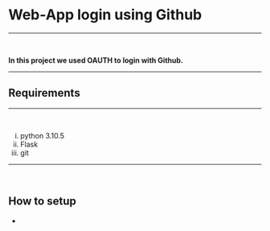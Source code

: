 <h1>Web-App login using Github</h1>
<hr>
<br>
<p><b>In this project we used OAUTH to login with Github.</b></p>
<hr>
<h2>Requirements</h2>
<hr>
<br>
<p>
  <ol type ="i">
    <li>python 3.10.5</li>
    <li>Flask</li>
    <li>git</li>
  </ol>
 <hr>
 <br>
 <h2>How to setup</h2>
 <ul type="disc">
  <li>
    



